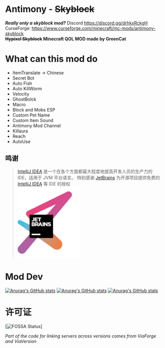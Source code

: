# Antimony - ~~Skyblock~~
***Really only a skyblock mod?***
Discord https://discord.gg/drhkxRckgH  
CurseForge: https://www.curseforge.com/minecraft/mc-mods/antimony-skyblock     
**~~Hypixel Skyblock~~ Minecraft QOL MOD made by GreenCat**
 
# What can this mod do
- ItemTranslate -> Chinese
- Secret Bot
- Auto Fish
- Auto KillWorm
- Velocity
- GhostBolck
- Macro
- Block and Mobs ESP
- Custom Pet Name
- Custom Item Sound
- Antimony Mod Channel
- Killaura
- Reach
- AutoUse  
## 鸣谢
> [IntelliJ IDEA](https://zh.wikipedia.org/zh-hans/IntelliJ_IDEA) 是一个在各个方面都最大程度地提高开发人员的生产力的 IDE，适用于 JVM 平台语言。
特别感谢 [JetBrains](https://www.jetbrains.com/) 为开源项目提供免费的 [IntelliJ IDEA](https://www.jetbrains.com/idea/) 等 IDE 的授权  
[<img src=".github/jetbrains-variant-3.png" width="200"/>](https://www.jetbrains.com/)
# Mod Dev
[![Anurag's GitHub stats](https://github-readme-stats.vercel.app/api?username=Pysio2007&theme=dark)](https://github.com/anuraghazra/github-readme-stats)
[![Anurag's GitHub stats](https://github-readme-stats.vercel.app/api?username=ItzGreenCat&theme=dark)](https://github.com/anuraghazra/github-readme-stats)
[![Anurag's GitHub stats](https://github-readme-stats.vercel.app/api?username=Jrojro728&theme=dark)](https://github.com/anuraghazra/github-readme-stats)
# 许可证
[![FOSSA Status](https://app.fossa.com/api/projects/git%2Bgithub.com%2FItzGreenCat%2FAntimony-SkyBlock.svg?type=large&issueType=license)]


*Part of the code for linking servers across versions comes from ViaForge and ViaVersion*
